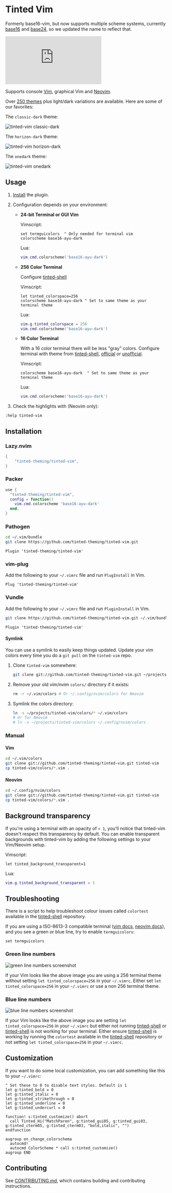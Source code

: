 # Tinted Vim

Formerly base16-vim, but now supports multiple scheme systems, currently
[base16] and [base24], so we updated the name to reflect that.

[![Matrix Chat](https://img.shields.io/matrix/tinted-theming:matrix.org)](https://matrix.to/#/#tinted-theming:matrix.org)

Supports console [Vim], graphical Vim and [Neovim].

Over [250 themes] plus light/dark variations are available. Here are
some of our favorites:

The `classic-dark` theme:

![tinted-vim classic-dark]

The `horizon-dark` theme:

![tinted-vim horizon-dark]

The `onedark` theme:

![tinted-vim onedark]

## Usage

1. [Install](#installation) the plugin.
1. Configuration depends on your environment:

    - **24-bit Terminal or GUI Vim**

        Vimscript:

        ```vim
        set termguicolors  " Only needed for terminal vim
        colorscheme base16-ayu-dark
        ```

        Lua:

        ```lua
        vim.cmd.colorscheme('base16-ayu-dark')
        ```

    - **256 Color Terminal**

      Configure [tinted-shell]

      Vimscript:

      ```vim
      let tinted_colorspace=256
      colorscheme base16-ayu-dark " Set to same theme as your terminal theme
      ```

      Lua:

      ```lua
      vim.g.tinted_colorspace = 256
      vim.cmd.colorscheme('base16-ayu-dark')
      ```

    - **16 Color Terminal**

      With a 16 color terminal there will be less "gray" colors.
      Configure terminal with theme from [tinted-shell], [official] or [unofficial].

      Vimscript:

      ```vim
      colorscheme base16-ayu-dark  " Set to same theme as your terminal theme
      ```

      Lua:

      ```lua
      vim.cmd.colorscheme('base16-ayu-dark')
      ```

1. Check the highlights with (Neovim only):

```vim
:help tinted-vim
```

## Installation

### Lazy.nvim

```lua
{
    "tinted-theming/tinted-vim",
}
```

### Packer

```lua
use {
  "tinted-theming/tinted-vim",
  config = function()
    vim.cmd.colorscheme 'base16-ayu-dark'
  end,
}
```

### Pathogen

```sh
cd ~/.vim/bundle
git clone https://github.com/tinted-theming/tinted-vim.git
```

```vim
Plugin 'tinted-theming/tinted-vim'
```

### vim-plug

Add the following to your `~/.vimrc` file and run `PlugInstall` in Vim.

```vim
Plug 'tinted-theming/tinted-vim'
```

### Vundle

Add the following to your `~/.vimrc` file and run `PluginInstall` in Vim.

```sh
git clone https://github.com/tinted-theming/tinted-vim.git ~/.vim/bundle/tinted-vim
```

```vim
Plugin 'tinted-theming/tinted-vim'
```

#### Symlink

You can use a symlink to easily keep things updated. Update your vim
colors every time you do a `git pull` on the `tinted-vim` repo.

1. Clone `tinted-vim` somewhere:

   ```sh
   git clone git://github.com/tinted-theming/tinted-vim.git ~/projects/tinted-vim
   ```

1. Remove your old vim/nvim `colors/` directory if it exists:

   ```sh
   rm -r ~/.vim/colors # Or ~/.config/nvim/colors for Neovim
   ```

1. Symlink the colors directory:

   ```sh
   ln -s ~/projects/tinted-vim/colors/* ~/.vim/colors
   # Or for Neovim
   # ln -s ~/projects/tinted-vim/colors ~/.config/nvim/colors
   ```

### Manual

#### Vim

```sh
cd ~/.vim/colors
git clone git://github.com/tinted-theming/tinted-vim.git tinted-vim
cp tinted-vim/colors/*.vim .
```

#### Neovim

```sh
cd ~/.config/nvim/colors
git clone git://github.com/tinted-theming/tinted-vim.git tinted-vim
cp tinted-vim/colors/*.vim .
```

## Background transparency

If you're using a terminal with an opacity of `< 1`, you'll notice that
tinted-vim doesn't respect this transparency by default. You can enable
transparent backgrounds with tinted-vim by adding the following settings
to your Vim/Neovim setup.

Vimscript:

```vim
let tinted_background_transparent=1
```

Lua:

```lua
vim.g.tinted_background_transparent = 1
```

## Troubleshooting

There is a script to help troubleshoot colour issues called `colortest`
available in the [tinted-shell] repository.

If you are using a ISO-8613-3 compatible terminal ([vim docs],
[neovim docs]), and you see a green or blue line, try to enable
`termguicolors`:

```vim
set termguicolors
```

### Green line numbers

![green line numbers screenshot]

If your Vim looks like the above image you are using a 256 terminal
theme without setting `let tinted_colorspace=256` in your `~/.vimrc`.
Either set `let tinted_colorspace=256` in your `~/.vimrc` or use a non
256 terminal theme.

### Blue line numbers

![blue line numbers screenshot]

If your Vim looks like the above image you are setting `let
tinted_colorspace=256` in your `~/.vimrc` but either not running
[tinted-shell] or [tinted-shell] is not working for your terminal. Either
ensure [tinted-shell] is working by running the `colortest` available
in the [tinted-shell] repository or not setting `let
tinted_colorspace=256` in your `~/.vimrc`.

## Customization

If you want to do some local customization, you can add something like
this to your `~/.vimrc`:

```vim
" Set these to 0 to disable text styles. Default is 1
let g:tinted_bold = 0
let g:tinted_italic = 0
let g:tinted_strikethrough = 0
let g:tinted_underline = 0
let g:tinted_undercurl = 0

function! s:tinted_customize() abort
  call Tinted_Hi("MatchParen", g:tinted_gui05, g:tinted_gui03, g:tinted_cterm05, g:tinted_cterm03, "bold,italic", "")
endfunction

augroup on_change_colorschema
  autocmd!
  autocmd ColorScheme * call s:tinted_customize()
augroup END
```

## Contributing

See [CONTRIBUTING.md], which contains building and contributing
instructions.

[base16]: https://github.com/tinted-theming/home/blob/main/styling.md
[base24]: https://github.com/tinted-theming/base24/blob/main/styling.md
[Vim]: https://github.com/vim/vim
[Neovim]: https://github.com/neovim/neovim
[250 themes]: https://github.com/tinted-theming/schemes
[official]: https://github.com/tinted-theming/home#official-templates
[unofficial]: https://github.com/tinted-theming/home#unofficial-templates
[tinted-shell]: https://github.com/tinted-theming/tinted-shell
[vim docs]: https://github.com/vim/vim/blob/23c1b2b018c8121ca5fcc247e37966428bf8ca66/runtime/doc/options.txt#L7876
[neovim docs]: https://neovim.io/doc/user/options.html#'termguicolors'
[CONTRIBUTING.md]: CONTRIBUTING.md
[tinted-vim classic-dark]: screenshots/tinted-vim-screenshot-classic-dark.png
[tinted-vim horizon-dark]: screenshots/tinted-vim-screenshot-horizon-dark.png
[tinted-vim onedark]: screenshots/tinted-vim-screenshot-onedark.png
[green line numbers screenshot]: screenshots/without-tintedcolorspace-256-with-256-terminal-theme.png
[blue line numbers screenshot]: screenshots/with-tintedcolorspace-256-without-tinted-shell.png
